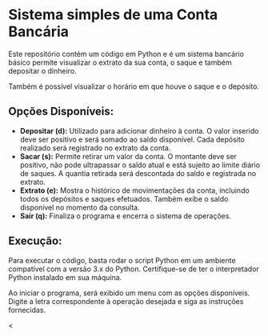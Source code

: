 <body>
  <h1>Sistema simples de uma Conta Bancária</h1>
  <p>Este repositório contém um código em Python e é um sistema bancário básico permite visualizar o extrato da sua conta, o saque e também depositar o dinheiro.</p>
  <p>Também é possível visualizar o horário em que houve o saque e o depósito.</p>

  <h2>Opções Disponíveis:</h2>
<ul>
  <li><strong>Depositar (d):</strong> Utilizado para adicionar dinheiro à conta. O valor inserido deve ser positivo e será somado ao saldo disponível. Cada depósito realizado será registrado no extrato da conta.</li>
  <li><strong>Sacar (s):</strong> Permite retirar um valor da conta. O montante deve ser positivo, não pode ultrapassar o saldo atual e está sujeito ao limite diário de saques. A quantia retirada será descontada do saldo e registrada no extrato.</li>
  <li><strong>Extrato (e):</strong> Mostra o histórico de movimentações da conta, incluindo todos os depósitos e saques efetuados. Também exibe o saldo disponível no momento da consulta.</li>
  <li><strong>Sair (q):</strong> Finaliza o programa e encerra o sistema de operações.</li>
</ul>

  <h2>Execução:</h2>
  <p>Para executar o código, basta rodar o script Python em um ambiente compatível com a versão 3.x do Python. Certifique-se de ter o interpretador Python instalado em sua máquina.</p>
  <p>Ao iniciar o programa, será exibido um menu com as opções disponíveis. Digite a letra correspondente à operação desejada e siga as instruções fornecidas.</p>
  <</body>
</html>
